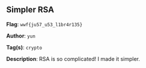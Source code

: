 ## Simpler RSA

**Flag**: `wwf{ju57_u53_l1br4r135}`

**Author**: `yun`

**Tag(s)**: `crypto`

**Description**: RSA is so complicated! I made it simpler.